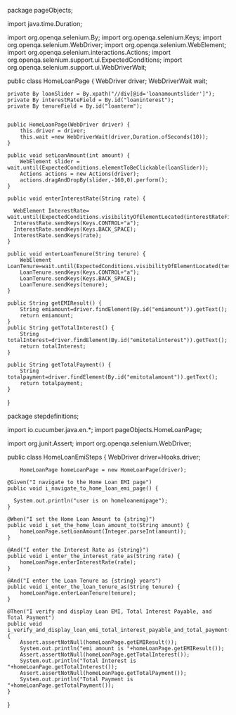 package pageObjects;

import java.time.Duration;

import org.openqa.selenium.By;
import org.openqa.selenium.Keys;
import org.openqa.selenium.WebDriver;
import org.openqa.selenium.WebElement;
import org.openqa.selenium.interactions.Actions;
import org.openqa.selenium.support.ui.ExpectedConditions;
import org.openqa.selenium.support.ui.WebDriverWait;

public class HomeLoanPage {
    WebDriver driver;
    WebDriverWait wait;


    private By loanSlider = By.xpath("//div[@id='loanamountslider']");
    private By interestRateField = By.id("loaninterest");
    private By tenureField = By.id("loanterm");
    
    
    public HomeLoanPage(WebDriver driver) {
        this.driver = driver;
        this.wait =new WebDriverWait(driver,Duration.ofSeconds(10));
    }

    public void setLoanAmount(int amount) {
        WebElement slider = wait.until(ExpectedConditions.elementToBeClickable(loanSlider));
        Actions actions = new Actions(driver);
        actions.dragAndDropBy(slider,-160,0).perform();
    }

    public void enterInterestRate(String rate) {
    	
      WebElement InterestRate=  wait.until(ExpectedConditions.visibilityOfElementLocated(interestRateField));
      InterestRate.sendKeys(Keys.CONTROL+"a");
      InterestRate.sendKeys(Keys.BACK_SPACE);
      InterestRate.sendKeys(rate);
    }

    public void enterLoanTenure(String tenure) {
        WebElement LoanTenure=wait.until(ExpectedConditions.visibilityOfElementLocated(tenureField));
        LoanTenure.sendKeys(Keys.CONTROL+"a");
        LoanTenure.sendKeys(Keys.BACK_SPACE);
        LoanTenure.sendKeys(tenure);
    }

    public String getEMIResult() {
    	String emiamount=driver.findElement(By.id("emiamount")).getText();
    	return emiamount;
    }
    public String getTotalInterest() {
    	String totalInterest=driver.findElement(By.id("emitotalinterest")).getText();
    	return totalInterest;
    }

    public String getTotalPayment() {
        String totalpayment=driver.findElement(By.id("emitotalamount")).getText();
        return totalpayment;
    }
}



package stepdefinitions;




import io.cucumber.java.en.*;
import pageObjects.HomeLoanPage;

import org.junit.Assert;
import org.openqa.selenium.WebDriver;




public class HomeLoanEmiSteps {
    WebDriver driver=Hooks.driver;

        HomeLoanPage homeLoanPage = new HomeLoanPage(driver);
 
    @Given("I navigate to the Home Loan EMI page")
    public void i_navigate_to_home_loan_emi_page() {
    	
      System.out.println("user is on homeloanemipage");
    }

    @When("I set the Home Loan Amount to {string}")
    public void i_set_the_home_loan_amount_to(String amount) {
        homeLoanPage.setLoanAmount(Integer.parseInt(amount));
    }

    @And("I enter the Interest Rate as {string}")
    public void i_enter_the_interest_rate_as(String rate) {
        homeLoanPage.enterInterestRate(rate);
    }

    @And("I enter the Loan Tenure as {string} years")
    public void i_enter_the_loan_tenure_as(String tenure) {
        homeLoanPage.enterLoanTenure(tenure);
    }

    @Then("I verify and display Loan EMI, Total Interest Payable, and Total Payment")
    public void i_verify_and_display_loan_emi_total_interest_payable_and_total_payment() {
        Assert.assertNotNull(homeLoanPage.getEMIResult());
        System.out.println("emi amount is "+homeLoanPage.getEMIResult());
        Assert.assertNotNull(homeLoanPage.getTotalInterest());
        System.out.println("Total Interest is "+homeLoanPage.getTotalInterest());
        Assert.assertNotNull(homeLoanPage.getTotalPayment());
        System.out.println("Total Payment is "+homeLoanPage.getTotalPayment());
    }
}
